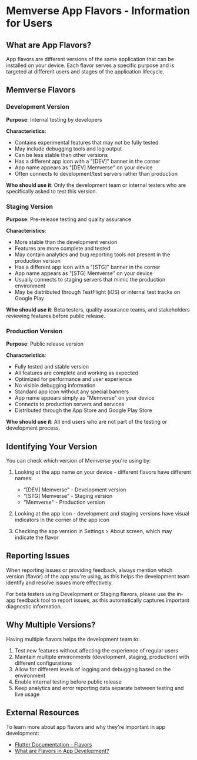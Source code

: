 # Memverse App Flavors - Information for Users

## What are App Flavors?

App flavors are different versions of the same application that can be installed on your device.
Each flavor serves a specific purpose and is targeted at different users and stages of the
application lifecycle.

## Memverse Flavors

### Development Version

**Purpose**: Internal testing by developers

**Characteristics**:

- Contains experimental features that may not be fully tested
- May include debugging tools and log output
- Can be less stable than other versions
- Has a different app icon with a "[DEV]" banner in the corner
- App name appears as "[DEV] Memverse" on your device
- Often connects to development/test servers rather than production

**Who should use it**: Only the development team or internal testers who are specifically asked to
test this version.

### Staging Version

**Purpose**: Pre-release testing and quality assurance

**Characteristics**:

- More stable than the development version
- Features are more complete and tested
- May contain analytics and bug reporting tools not present in the production version
- Has a different app icon with a "[STG]" banner in the corner
- App name appears as "[STG] Memverse" on your device
- Usually connects to staging servers that mimic the production environment
- May be distributed through TestFlight (iOS) or internal test tracks on Google Play

**Who should use it**: Beta testers, quality assurance teams, and stakeholders reviewing features
before public release.

### Production Version

**Purpose**: Public release version

**Characteristics**:

- Fully tested and stable version
- All features are complete and working as expected
- Optimized for performance and user experience
- No visible debugging information
- Standard app icon without any special banners
- App name appears simply as "Memverse" on your device
- Connects to production servers and services
- Distributed through the App Store and Google Play Store

**Who should use it**: All end users who are not part of the testing or development process.

## Identifying Your Version

You can check which version of Memverse you're using by:

1. Looking at the app name on your device - different flavors have different names:
    - "[DEV] Memverse" - Development version
    - "[STG] Memverse" - Staging version
    - "Memverse" - Production version

2. Looking at the app icon - development and staging versions have visual indicators in the corner
   of the app icon

3. Checking the app version in Settings > About screen, which may indicate the flavor

## Reporting Issues

When reporting issues or providing feedback, always mention which version (flavor) of the app you're
using, as this helps the development team identify and resolve issues more effectively.

For beta testers using Development or Staging flavors, please use the in-app feedback tool to report
issues, as this automatically captures important diagnostic information.

## Why Multiple Versions?

Having multiple flavors helps the development team to:

1. Test new features without affecting the experience of regular users
2. Maintain multiple environments (development, staging, production) with different configurations
3. Allow for different levels of logging and debugging based on the environment
4. Enable internal testing before public release
5. Keep analytics and error reporting data separate between testing and live usage

## External Resources

To learn more about app flavors and why they're important in app development:

- [Flutter Documentation - Flavors](https://docs.flutter.dev/deployment/flavors)
- [What are Flavors in App Development?](https://www.codewithandrea.com/articles/flutter-flavors-for-non-developers/)